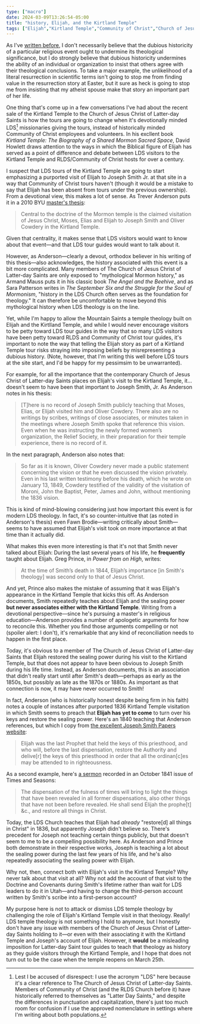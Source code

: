 ```yaml
---
type: ["macro"]
date: 2024-03-09T13:26:54-05:00
title: "history, Elijah, and the Kirtland Temple"
tags: ["Elijah","Kirtland Temple","Community of Christ","Church of Jesus Christ of Latter-day Saints","Kirtland Temple (book)","David Howlett","The Angel and the Beehive","Armand Mauss","Sara M. Patterson","The September Six and the Struggle for the Soul of Mormonism"]
---
```

As I've [written before](https://spencergreenhalgh.com/communities/things-to-offer-vs.-things-to-impose/), I don't necessarily believe that the dubious historicity of a particular religious event ought to undermine its theological significance, but I do strongly believe that dubious historicity undermines the ability of an individual or organization to insist that others agree with their theological conclusions. To take a major example, the unlikelihood of a literal resurrection in scientific terms isn't going to stop me from finding value in the resurrection story at Easter, but it sure as heck is going to stop me from insisting that my atheist spouse make that story an important part of her life.

One thing that's come up in a few conversations I've had about the recent sale of the Kirtland Temple to the Church of Jesus Christ of Latter-day Saints is how the tours are going to change when it's devotionally minded LDS[^1] missionaries giving the tours, instead of historically minded Community of Christ employees and volunteers. In his excllent book *Kirtland Temple: The Biography of a Shared Mormon Sacred Space*, David Howlett draws attention to the ways in which the Biblical figure of Elijah has served as a point of difference and debate between LDS visitors to the Kirtland Temple and RLDS/Community of Christ hosts for over a century. 

[^1]: Lest I be accused of disrespect: I use the acronym "LDS" here because it's a clear reference to The Church of Jesus Christ of Latter-day Saints. Members of Community of Christ (and the RLDS Church before it) have historically referred to themselves as "Latter Day Saints," and despite the differences in punctuation and capitalization, there's just too much room for confusion if I use the approved nomenclature in settings where I'm writing about both populations.

I suspect that LDS tours of the Kirtland Temple are going to start emphasizing a purported visit of Elijah to Joseph Smith Jr. at that site in a way that Community of Christ tours haven't (though it would be a mistake to say that Elijah has been absent from tours under the previous ownership). From a devotional view, this makes a lot of sense. As Trever Anderson puts it in a 2010 BYU [master's thesis](https://spencergreenhalgh.com/Anderson_2010_D&C_110.pdf):

> Central to the doctrine of the Mormon temple is the claimed visitation of Jesus Christ, Moses, Elias and Elijah to Joseph Smith and Oliver Cowdery in the Kirtland Temple.

Given that centrality, it makes sense that LDS visitors would want to know about that event—and that LDS tour guides would want to talk about it.

However, as Anderson—clearly a devout, orthodox believer in his writing of this thesis—also acknowledges, the history associated with this event is a bit more complicated. Many members of The Church of Jesus Christ of Latter-day Saints are only exposed to "mythological Mormon history," as Armand Mauss puts it in his classic book *The Angel and the Beehive*, and as Sara Patterson writes in *The September Six and the Struggle for the Soul of Mormonism*, "history in the LDS Church often serves as the foundation for theology." It can therefore be uncomfortable to move beyond this mythological history when LDS theology is on the line. 

Yet, while I'm happy to allow the Mountain Saints a temple theology built on Elijah and the Kirtlland Temple, and while I would never encourage visitors to be petty toward LDS tour guides in the way that so many LDS visitors have been petty toward RLDS and Community of Christ tour guides, it's important to note the way that telling the Elijah story as part of a Kirtland Temple tour risks straying into imposing beliefs by misrepresenting a dubious history. (Note, however, that I'm writing this well before LDS tours at the site start, and I'd be happy for my pessimsim to be unwarranted).

For example, for all the importance that the contemporary Church of Jesus Christ of Latter-day Saints places on Elijah's visit to the Kirtland Temple, it... doesn't seem to have been that important to Joseph Smith, Jr. As Anderson notes in his thesis:

> [T]here is no record of Joseph Smith publicly teaching that Moses, Elias, or Elijah visited him and Oliver Cowdery. There also are no writings by scribes, writings of close associates, or minutes taken in the meetings where Joseph Smith spoke that reference this vision. Even when he was instructing the newly formed women’s organization, the Relief Society, in their preparation for their temple experience, there is no record of it.

In the next paragraph, Anderson also notes that:

> So far as it is known, Oliver Cowdery never made a public statement concerning the vision or that he even discussed the vision privately. Even in his last written testimony before his death, which he wrote on January 13, 1849, Cowdery testified of the validity of the visitation of Moroni, John the Baptist, Peter, James and John, without mentioning the 1836 vision.

This is kind of mind-blowing considering just how important this event is for modern LDS theology. In fact, it's so counter-intuitive that (as noted in Anderson's thesis) even Fawn Brodie—writing critically about Smith—seems to have assumed that Elijah's visit took on more importance at that time than it actually did.

What makes this even more interesting is that it's not that Smith never talked about Elijah: During the last several years of his life, he **frequently** taught about Elijah. Greg Prince, in *Power from on High*, writes:

> At the time of Smith’s death in 1844, Elijah’s importance [in Smith's theology] was second only to that of Jesus Christ.

And yet, Prince also makes the mistake of assuming that it was Elijah's appearance in the Kirtland Temple that kicks this off. As Anderson documents, Smith repeatedly teaches about Elijah and the sealing power **but never associates either with the Kirtland Temple**. Writing from a devotional perspective—since he's pursuing a master's in religious education—Anderson provides a number of apologetic arguments for how to reconcile this. Whether you find those arguments compelling or not (spoiler alert: I don't), it's remarkable that any kind of reconciliation needs to happen in the first place. 

Today, it's obvious to a member of The Church of Jesus Christ of Latter-day Saints that Elijah restored the sealing power during his visit to the Kirtland Temple, but that does not appear to have been obvious to Joseph Smith during his life time. Instead, as Anderson documents, this is an association that didn't really start until after Smith's death—perhaps as early as the 1850s, but possibly as late as the 1870s or 1880s. As important as that connection is now, it may have never occurred to Smith!

In fact, Anderson (who is historically honest despite being firm in his faith) notes a couple of instances after purported 1836 Kirtland Temple visitation in which Smith seems to preach that **Elijah has yet to come** to turn over his keys and restore the sealing power. Here's an 1840 teaching that Anderson references, but which I copy from [the excellent Joseph Smith Papers website](https://www.josephsmithpapers.org/paper-summary/instruction-on-priesthood-circa-5-october-1840/17):

> Elijah was the last Prophet that held the keys of this priesthood, and who will, before the last dispensation, restore the Authority and delive[r] the keys of this priesthood in order that all the ordinan[c]es may be attended to in righteousness.

As a second example, here's [a sermon](https://www.josephsmithpapers.org/paper-summary/discourse-3-october-1841-as-published-in-times-and-seasons/2) recorded in an October 1841 issue of Times and Seasons:

> The dispensation of the fulness of times will bring to light the things that have been revealed in all former dispensations, also other things that have not been before revealed. He shall send Elijah the prophe[t] &c., and restore all things in Christ.

Today, the LDS Church teaches that Elijah had *already* "restore[d] all things in Christ" in 1836, but apparently Joseph didn't believe so. There's precedent for Joseph not teaching certain things publicly, but that doesn't seem to me to be a compelling possibility here. As Anderson and Prince both demonstrate in their respective works, Joseph is teaching a lot about the sealing power during the last few years of his life, and he's also repeatedly associating the sealing power with Elijah. 

Why not, then, connect both with Elijah's visit in the Kirtland Temple? Why never talk about that visit at all? Why not add the account of that visit to the Doctrine and Covenants during Smith's lifetime rather than wait for LDS leaders to do it in Utah—and having to change the third-person account written by Smith's scribe into a first-person account? 

My purpose here is not to attack or dismiss LDS temple theology by challenging the role of Elijah's Kirtland Temple visit in that theology. Really! LDS temple theology is not something I hold to anymore, but I honestly don't have any issue with members of the Church of Jesus Christ of Latter-day Saints holding to it—or even with their associating it with the Kirtland Temple and Joseph's account of Elijah. However, it **would** be a misleading imposition for Latter-day Saint tour guides to teach that theology as history as they guide visitors through the Kirtland Temple, and I hope that does not turn out to be the case when the temple reopens on March 25th.
